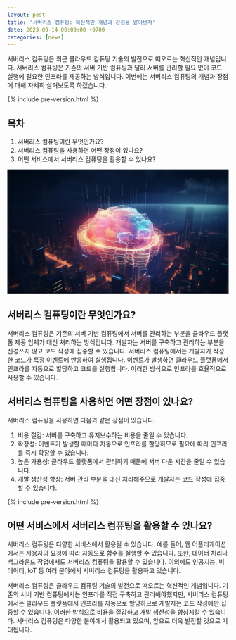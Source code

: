 ```yaml
---
layout: post
title: '서버리스 컴퓨팅: 혁신적인 개념과 장점을 알아보자'
date: 2023-09-14 00:00:00 +0700 
categories: [news]
---
```

서버리스 컴퓨팅은 최근 클라우드 컴퓨팅 기술의 발전으로 떠오르는 혁신적인 개념입니다. 서버리스 컴퓨팅은 기존의 서버 기반 컴퓨팅과 달리 서버를 관리할 필요 없이 코드 실행에 필요한 인프라를 제공하는 방식입니다. 이번에는 서버리스 컴퓨팅의 개념과 장점에 대해 자세히 살펴보도록 하겠습니다.

{% include pre-version.html %}

## 목차
1. 서버리스 컴퓨팅이란 무엇인가요?
2. 서버리스 컴퓨팅을 사용하면 어떤 장점이 있나요?
3. 어떤 서비스에서 서버리스 컴퓨팅을 활용할 수 있나요?

![서버리스 컴퓨팅](https://raw.githubusercontent.com/moony01/moony01.github.io/master/static/img/_posts/serverless-computing.webp)

## 서버리스 컴퓨팅이란 무엇인가요?
서버리스 컴퓨팅은 기존의 서버 기반 컴퓨팅에서 서버를 관리하는 부분을 클라우드 플랫폼 제공 업체가 대신 처리하는 방식입니다. 개발자는 서버를 구축하고 관리하는 부분을 신경쓰지 않고 코드 작성에 집중할 수 있습니다. 서버리스 컴퓨팅에서는 개발자가 작성한 코드가 특정 이벤트에 반응하여 실행됩니다. 이벤트가 발생하면 클라우드 플랫폼에서 인프라를 자동으로 할당하고 코드를 실행합니다. 이러한 방식으로 인프라를 효율적으로 사용할 수 있습니다.

## 서버리스 컴퓨팅을 사용하면 어떤 장점이 있나요?
서버리스 컴퓨팅을 사용하면 다음과 같은 장점이 있습니다.
1. 비용 절감: 서버를 구축하고 유지보수하는 비용을 줄일 수 있습니다.
2. 확장성: 이벤트가 발생할 때마다 자동으로 인프라를 할당하므로 필요에 따라 인프라를 즉시 확장할 수 있습니다.
3. 높은 가용성: 클라우드 플랫폼에서 관리하기 때문에 서버 다운 시간을 줄일 수 있습니다.
4. 개발 생산성 향상: 서버 관리 부분을 대신 처리해주므로 개발자는 코드 작성에 집중할 수 있습니다.

{% include pre-version.html %}

## 어떤 서비스에서 서버리스 컴퓨팅을 활용할 수 있나요?
서버리스 컴퓨팅은 다양한 서비스에서 활용될 수 있습니다. 예를 들어, 웹 어플리케이션에서는 사용자의 요청에 따라 자동으로 함수를 실행할 수 있습니다. 또한, 데이터 처리나 백그라운드 작업에서도 서버리스 컴퓨팅을 활용할 수 있습니다. 이외에도 인공지능, 빅데이터, IoT 등 여러 분야에서 서버리스 컴퓨팅을 활용하고 있습니다.

서버리스 컴퓨팅은 클라우드 컴퓨팅 기술의 발전으로 떠오르는 혁신적인 개념입니다. 기존의 서버 기반 컴퓨팅에서는 인프라를 직접 구축하고 관리해야했지만, 서버리스 컴퓨팅에서는 클라우드 플랫폼에서 인프라를 자동으로 할당하므로 개발자는 코드 작성에만 집중할 수 있습니다. 이러한 방식으로 비용을 절감하고 개발 생산성을 향상시킬 수 있습니다. 서버리스 컴퓨팅은 다양한 분야에서 활용되고 있으며, 앞으로 더욱 발전할 것으로 기대됩니다.